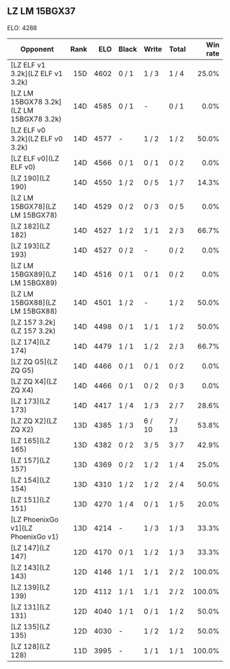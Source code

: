 ## LZ LM 15BGX37 ##

ELO: 4288

Opponent | Rank | ELO | Black | Write | Total | Win rate
---------|-----:|----:|-------|-------|-------|-------:
[LZ ELF v1 3.2k](LZ ELF v1 3.2k) | 15D | 4602 | 0 / 1 | 1 / 3 | 1 / 4 | 25.0%
[LZ LM 15BGX78 3.2k](LZ LM 15BGX78 3.2k) | 14D | 4585 | 0 / 1 | - | 0 / 1 | 0.0%
[LZ ELF v0 3.2k](LZ ELF v0 3.2k) | 14D | 4577 | - | 1 / 2 | 1 / 2 | 50.0%
[LZ ELF v0](LZ ELF v0) | 14D | 4566 | 0 / 1 | 0 / 1 | 0 / 2 | 0.0%
[LZ 190](LZ 190) | 14D | 4550 | 1 / 2 | 0 / 5 | 1 / 7 | 14.3%
[LZ LM 15BGX78](LZ LM 15BGX78) | 14D | 4529 | 0 / 2 | 0 / 3 | 0 / 5 | 0.0%
[LZ 182](LZ 182) | 14D | 4527 | 1 / 2 | 1 / 1 | 2 / 3 | 66.7%
[LZ 193](LZ 193) | 14D | 4527 | 0 / 2 | - | 0 / 2 | 0.0%
[LZ LM 15BGX89](LZ LM 15BGX89) | 14D | 4516 | 0 / 1 | 0 / 1 | 0 / 2 | 0.0%
[LZ LM 15BGX88](LZ LM 15BGX88) | 14D | 4501 | 1 / 2 | - | 1 / 2 | 50.0%
[LZ 157 3.2k](LZ 157 3.2k) | 14D | 4498 | 0 / 1 | 1 / 1 | 1 / 2 | 50.0%
[LZ 174](LZ 174) | 14D | 4479 | 1 / 1 | 1 / 2 | 2 / 3 | 66.7%
[LZ ZQ G5](LZ ZQ G5) | 14D | 4466 | 0 / 1 | 0 / 1 | 0 / 2 | 0.0%
[LZ ZQ X4](LZ ZQ X4) | 14D | 4466 | 0 / 1 | 0 / 2 | 0 / 3 | 0.0%
[LZ 173](LZ 173) | 14D | 4417 | 1 / 4 | 1 / 3 | 2 / 7 | 28.6%
[LZ ZQ X2](LZ ZQ X2) | 13D | 4385 | 1 / 3 | 6 / 10 | 7 / 13 | 53.8%
[LZ 165](LZ 165) | 13D | 4382 | 0 / 2 | 3 / 5 | 3 / 7 | 42.9%
[LZ 157](LZ 157) | 13D | 4369 | 0 / 2 | 1 / 2 | 1 / 4 | 25.0%
[LZ 154](LZ 154) | 13D | 4310 | 1 / 2 | 1 / 2 | 2 / 4 | 50.0%
[LZ 151](LZ 151) | 13D | 4270 | 1 / 4 | 0 / 1 | 1 / 5 | 20.0%
[LZ PhoenixGo v1](LZ PhoenixGo v1) | 13D | 4214 | - | 1 / 3 | 1 / 3 | 33.3%
[LZ 147](LZ 147) | 12D | 4170 | 0 / 1 | 1 / 2 | 1 / 3 | 33.3%
[LZ 143](LZ 143) | 12D | 4146 | 1 / 1 | 1 / 1 | 2 / 2 | 100.0%
[LZ 139](LZ 139) | 12D | 4112 | 1 / 1 | 1 / 1 | 2 / 2 | 100.0%
[LZ 131](LZ 131) | 12D | 4040 | 1 / 1 | 0 / 1 | 1 / 2 | 50.0%
[LZ 135](LZ 135) | 12D | 4030 | - | 1 / 2 | 1 / 2 | 50.0%
[LZ 128](LZ 128) | 11D | 3995 | - | 1 / 1 | 1 / 1 | 100.0%

